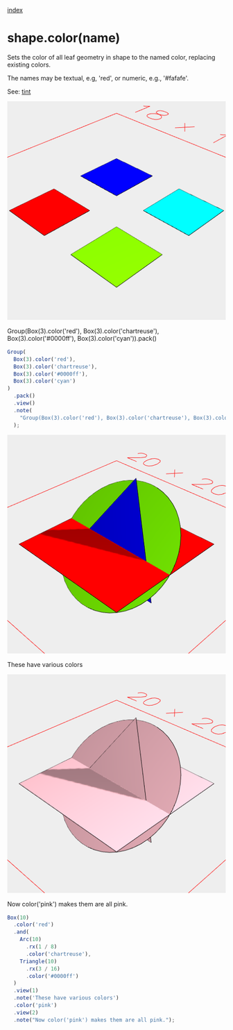 [index](../../nb/api/index.md)
# shape.color(name)

Sets the color of all leaf geometry in shape to the named color, replacing existing colors.

The names may be textual, e.g, 'red', or numeric, e.g., '#fafafe'.

See: [tint](../../nb/api/tint.md)

![Image](color.md.$2.png)

Group(Box(3).color('red'), Box(3).color('chartreuse'), Box(3).color('#0000ff'), Box(3).color('cyan')).pack()

```JavaScript
Group(
  Box(3).color('red'),
  Box(3).color('chartreuse'),
  Box(3).color('#0000ff'),
  Box(3).color('cyan')
)
  .pack()
  .view()
  .note(
    "Group(Box(3).color('red'), Box(3).color('chartreuse'), Box(3).color('#0000ff'), Box(3).color('cyan')).pack()"
  );
```

![Image](color.md.$3_1.png)

These have various colors

![Image](color.md.$3_2.png)

Now color('pink') makes them are all pink.

```JavaScript
Box(10)
  .color('red')
  .and(
    Arc(10)
      .rx(1 / 8)
      .color('chartreuse'),
    Triangle(10)
      .rx(3 / 16)
      .color('#0000ff')
  )
  .view(1)
  .note('These have various colors')
  .color('pink')
  .view(2)
  .note("Now color('pink') makes them are all pink.");
```
